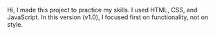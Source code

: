 Hi, I made this project to practice my skills. I used HTML, CSS, and JavaScript.
In this version (v1.0), I focused first on functionality, not on style.
